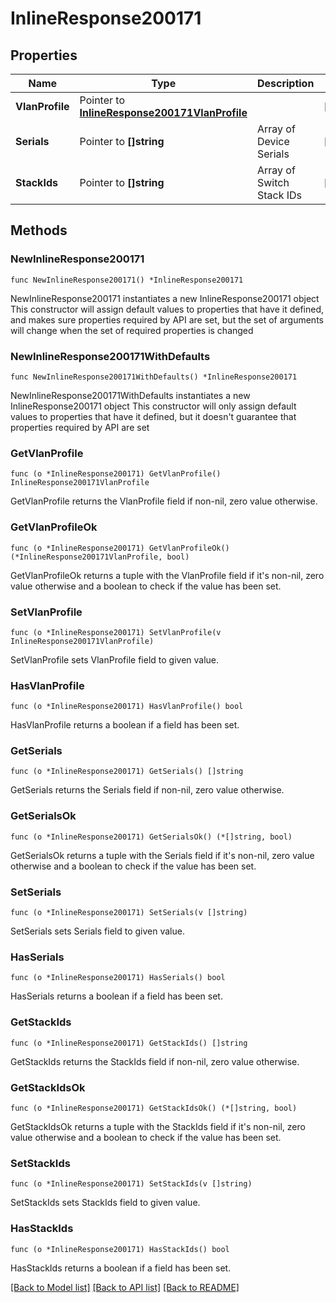 # InlineResponse200171

## Properties

Name | Type | Description | Notes
------------ | ------------- | ------------- | -------------
**VlanProfile** | Pointer to [**InlineResponse200171VlanProfile**](InlineResponse200171VlanProfile.md) |  | [optional] 
**Serials** | Pointer to **[]string** | Array of Device Serials | [optional] 
**StackIds** | Pointer to **[]string** | Array of Switch Stack IDs | [optional] 

## Methods

### NewInlineResponse200171

`func NewInlineResponse200171() *InlineResponse200171`

NewInlineResponse200171 instantiates a new InlineResponse200171 object
This constructor will assign default values to properties that have it defined,
and makes sure properties required by API are set, but the set of arguments
will change when the set of required properties is changed

### NewInlineResponse200171WithDefaults

`func NewInlineResponse200171WithDefaults() *InlineResponse200171`

NewInlineResponse200171WithDefaults instantiates a new InlineResponse200171 object
This constructor will only assign default values to properties that have it defined,
but it doesn't guarantee that properties required by API are set

### GetVlanProfile

`func (o *InlineResponse200171) GetVlanProfile() InlineResponse200171VlanProfile`

GetVlanProfile returns the VlanProfile field if non-nil, zero value otherwise.

### GetVlanProfileOk

`func (o *InlineResponse200171) GetVlanProfileOk() (*InlineResponse200171VlanProfile, bool)`

GetVlanProfileOk returns a tuple with the VlanProfile field if it's non-nil, zero value otherwise
and a boolean to check if the value has been set.

### SetVlanProfile

`func (o *InlineResponse200171) SetVlanProfile(v InlineResponse200171VlanProfile)`

SetVlanProfile sets VlanProfile field to given value.

### HasVlanProfile

`func (o *InlineResponse200171) HasVlanProfile() bool`

HasVlanProfile returns a boolean if a field has been set.

### GetSerials

`func (o *InlineResponse200171) GetSerials() []string`

GetSerials returns the Serials field if non-nil, zero value otherwise.

### GetSerialsOk

`func (o *InlineResponse200171) GetSerialsOk() (*[]string, bool)`

GetSerialsOk returns a tuple with the Serials field if it's non-nil, zero value otherwise
and a boolean to check if the value has been set.

### SetSerials

`func (o *InlineResponse200171) SetSerials(v []string)`

SetSerials sets Serials field to given value.

### HasSerials

`func (o *InlineResponse200171) HasSerials() bool`

HasSerials returns a boolean if a field has been set.

### GetStackIds

`func (o *InlineResponse200171) GetStackIds() []string`

GetStackIds returns the StackIds field if non-nil, zero value otherwise.

### GetStackIdsOk

`func (o *InlineResponse200171) GetStackIdsOk() (*[]string, bool)`

GetStackIdsOk returns a tuple with the StackIds field if it's non-nil, zero value otherwise
and a boolean to check if the value has been set.

### SetStackIds

`func (o *InlineResponse200171) SetStackIds(v []string)`

SetStackIds sets StackIds field to given value.

### HasStackIds

`func (o *InlineResponse200171) HasStackIds() bool`

HasStackIds returns a boolean if a field has been set.


[[Back to Model list]](../README.md#documentation-for-models) [[Back to API list]](../README.md#documentation-for-api-endpoints) [[Back to README]](../README.md)


